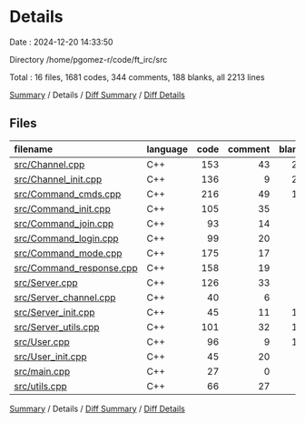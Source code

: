 # Details

Date : 2024-12-20 14:33:50

Directory /home/pgomez-r/code/ft_irc/src

Total : 16 files,  1681 codes, 344 comments, 188 blanks, all 2213 lines

[Summary](results.md) / Details / [Diff Summary](diff.md) / [Diff Details](diff-details.md)

## Files
| filename | language | code | comment | blank | total |
| :--- | :--- | ---: | ---: | ---: | ---: |
| [src/Channel.cpp](/src/Channel.cpp) | C++ | 153 | 43 | 24 | 220 |
| [src/Channel_init.cpp](/src/Channel_init.cpp) | C++ | 136 | 9 | 25 | 170 |
| [src/Command_cmds.cpp](/src/Command_cmds.cpp) | C++ | 216 | 49 | 19 | 284 |
| [src/Command_init.cpp](/src/Command_init.cpp) | C++ | 105 | 35 | 8 | 148 |
| [src/Command_join.cpp](/src/Command_join.cpp) | C++ | 93 | 14 | 9 | 116 |
| [src/Command_login.cpp](/src/Command_login.cpp) | C++ | 99 | 20 | 9 | 128 |
| [src/Command_mode.cpp](/src/Command_mode.cpp) | C++ | 175 | 17 | 9 | 201 |
| [src/Command_response.cpp](/src/Command_response.cpp) | C++ | 158 | 19 | 4 | 181 |
| [src/Server.cpp](/src/Server.cpp) | C++ | 126 | 33 | 9 | 168 |
| [src/Server_channel.cpp](/src/Server_channel.cpp) | C++ | 40 | 6 | 7 | 53 |
| [src/Server_init.cpp](/src/Server_init.cpp) | C++ | 45 | 11 | 12 | 68 |
| [src/Server_utils.cpp](/src/Server_utils.cpp) | C++ | 101 | 32 | 16 | 149 |
| [src/User.cpp](/src/User.cpp) | C++ | 96 | 9 | 19 | 124 |
| [src/User_init.cpp](/src/User_init.cpp) | C++ | 45 | 20 | 7 | 72 |
| [src/main.cpp](/src/main.cpp) | C++ | 27 | 0 | 2 | 29 |
| [src/utils.cpp](/src/utils.cpp) | C++ | 66 | 27 | 9 | 102 |

[Summary](results.md) / Details / [Diff Summary](diff.md) / [Diff Details](diff-details.md)